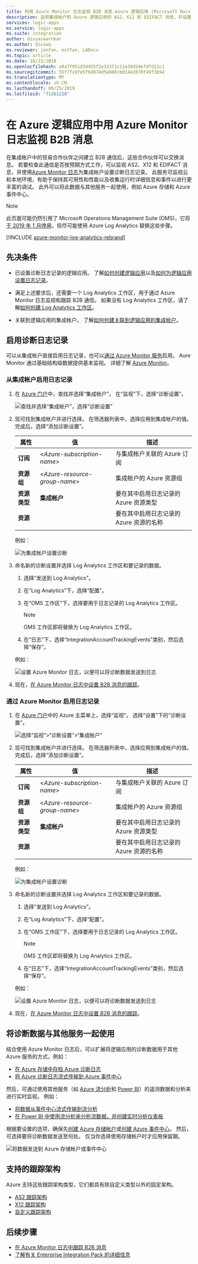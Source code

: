 ```yaml
---
title: 利用 Azure Monitor 日志监视 B2B 消息-Azure 逻辑应用 |Microsoft Docs
description: 监视集成帐户和 Azure 逻辑应用的 AS2、X12 和 EDIFACT 消息，并设置 Azure Monitor 日志的诊断日志记录
services: logic-apps
ms.service: logic-apps
ms.suite: integration
author: divyaswarnkar
ms.author: divswa
ms.reviewer: jonfan, estfan, LADocs
ms.topic: article
ms.date: 10/23/2018
ms.openlocfilehash: a4a7f951d34455f2e333f2c11e30d24efdfd22c1
ms.sourcegitcommit: 55f7fc8fe5f6d874d5e886cb014e2070f49f3b94
ms.translationtype: MT
ms.contentlocale: zh-CN
ms.lasthandoff: 09/25/2019
ms.locfileid: "71261210"
---
```

# <a name="monitor-b2b-messages-with-azure-monitor-logs-in-azure-logic-apps"></a>在 Azure 逻辑应用中用 Azure Monitor 日志监视 B2B 消息

在集成帐户中的贸易合作伙伴之间建立 B2B 通信后，这些合作伙伴可以交换消息。 若要检查此通信是否按预期方式工作，可以监视 AS2、X12 和 EDIFACT 消息，并使用[Azure Monitor 日志](../log-analytics/log-analytics-overview.md)为集成帐户设置诊断日志记录。 此服务可监视云和本地环境，有助于保持其可用性和性能以及收集运行时详细信息和事件以进行更丰富的调试。 此外可以将此数据与其他服务一起使用，例如 Azure 存储和 Azure 事件中心。

> [!NOTE]
> 此页面可能仍然引用了 Microsoft Operations Management Suite (OMS)，它将[于 2019 年 1 月停用](../azure-monitor/platform/oms-portal-transition.md)，但尽可能使用 Azure Log Analytics 替换这些步骤。 

[!INCLUDE [azure-monitor-log-analytics-rebrand](../../includes/azure-monitor-log-analytics-rebrand.md)]

## <a name="prerequisites"></a>先决条件

* 已设置诊断日志记录的逻辑应用。 了解[如何创建逻辑应用](quickstart-create-first-logic-app-workflow.md)以及[如何为逻辑应用设置日志记录](../logic-apps/logic-apps-monitor-your-logic-apps.md#azure-diagnostics)。

* 满足上述要求后，还需要一个 Log Analytics 工作区，用于通过 Azure Monitor 日志监视和跟踪 B2B 通信。 如果没有 Log Analytics 工作区，请了解[如何创建 Log Analytics 工作区](../azure-monitor/learn/quick-create-workspace.md)。

* 关联到逻辑应用的集成帐户。 了解[如何创建关联到逻辑应用的集成帐户](../logic-apps/logic-apps-enterprise-integration-create-integration-account.md)。

## <a name="turn-on-diagnostics-logging"></a>启用诊断日志记录

可以从集成帐户直接启用日志记录，也可以[通过 Azure Monitor 服务](#azure-monitor-service)启用。 Aure Monitor 通过基础结构级数据提供基本监视。 详细了解 [Azure Monitor](../azure-monitor/overview.md)。

### <a name="turn-on-logging-from-integration-account"></a>从集成帐户启用日志记录

1. 在 [Azure 门户](https://portal.azure.com)中，查找并选择“集成帐户”。 在“监视”下，选择“诊断设置”。

   ![查找并选择“集成帐户”，选择“诊断设置”](media/logic-apps-monitor-b2b-message/find-integration-account.png)

1. 现可找到集成帐户并进行选择。 在筛选器列表中，选择应用到集成帐户的值。
完成后，选择“添加诊断设置”。

   | 属性 | 值 | 描述 | 
   |----------|-------|-------------|
   | **订阅** | <*Azure-subscription-name*> | 与集成帐户关联的 Azure 订阅 | 
   | **资源组** | <*Azure-resource-group-name*> | 集成帐户的 Azure 资源组 | 
   | **资源类型** | **集成帐户** | 要在其中启用日志记录的 Azure 资源类型 | 
   | **资源** | <integration-account-name> | 要在其中启用日志记录的 Azure 资源的名称 | 
   ||||  

   例如：

   ![为集成帐户设置诊断](media/logic-apps-monitor-b2b-message/turn-on-diagnostics-integration-account.png)

1. 命名新的诊断设置并选择 Log Analytics 工作区和要记录的数据。

   1. 选择“发送到 Log Analytics”。 

   1. 在“Log Analytics”下，选择“配置”。 

   1. 在“OMS 工作区”下，选择要用于日志记录的 Log Analytics 工作区。 

      > [!NOTE]
      > OMS 工作区即将替换为 Log Analytics 工作区。 

   1. 在“日志”下，选择“IntegrationAccountTrackingEvents”类别，然后选择“保存”。

   例如： 

   ![设置 Azure Monitor 日志，以便可以将诊断数据发送到日志](media/logic-apps-monitor-b2b-message/send-diagnostics-data-log-analytics-workspace.png)

1. 现在，[在 Azure Monitor 日志中设置 B2B 消息的跟踪](../logic-apps/logic-apps-track-b2b-messages-omsportal.md)。

<a name="azure-monitor-service"></a>

### <a name="turn-on-logging-through-azure-monitor"></a>通过 Azure Monitor 启用日志记录

1. 在 [Azure 门户](https://portal.azure.com)中的 Azure 主菜单上，选择“监视”。 选择“设置”下的“诊断设置”。 

   ![选择“监视”>“诊断设置”>“集成帐户”](media/logic-apps-monitor-b2b-message/monitor-diagnostics-settings.png)

1. 现可找到集成帐户并进行选择。 在筛选器列表中，选择应用到集成帐户的值。
完成后，选择“添加诊断设置”。

   | 属性 | 值 | 描述 | 
   |----------|-------|-------------|
   | **订阅** | <*Azure-subscription-name*> | 与集成帐户关联的 Azure 订阅 | 
   | **资源组** | <*Azure-resource-group-name*> | 集成帐户的 Azure 资源组 | 
   | **资源类型** | **集成帐户** | 要在其中启用日志记录的 Azure 资源类型 | 
   | **资源** | <integration-account-name> | 要在其中启用日志记录的 Azure 资源的名称 | 
   ||||  

   例如：

   ![为集成帐户设置诊断](media/logic-apps-monitor-b2b-message/turn-on-diagnostics-integration-account.png)

1. 命名新的诊断设置并选择 Log Analytics 工作区和要记录的数据。

   1. 选择“发送到 Log Analytics”。 

   1. 在“Log Analytics”下，选择“配置”。 

   1. 在“OMS 工作区”下，选择要用于日志记录的 Log Analytics 工作区。 

      > [!NOTE]
      > OMS 工作区即将替换为 Log Analytics 工作区。 

   1. 在“日志”下，选择“IntegrationAccountTrackingEvents”类别，然后选择“保存”。

   例如： 

   ![设置 Azure Monitor 日志，以便可以将诊断数据发送到日志](media/logic-apps-monitor-b2b-message/send-diagnostics-data-log-analytics-workspace.png)

1. 现在，[在 Azure Monitor 日志中设置 B2B 消息的跟踪](../logic-apps/logic-apps-track-b2b-messages-omsportal.md)。

## <a name="use-diagnostic-data-with-other-services"></a>将诊断数据与其他服务一起使用

结合使用 Azure Monitor 日志后，可以扩展将逻辑应用的诊断数据用于其他 Azure 服务的方式，例如： 

* [在 Azure 存储中存档 Azure 诊断日志](../azure-monitor/platform/archive-diagnostic-logs.md)
* [将 Azure 诊断日志流式传输到 Azure 事件中心](../azure-monitor/platform/resource-logs-stream-event-hubs.md) 

然后，可通过使用其他服务（如 [Azure 流分析](../stream-analytics/stream-analytics-introduction.md)和 [Power BI](../azure-monitor/platform/powerbi.md)）的遥测数据和分析来进行实时监视。 例如：

* [将数据从事件中心流式传输到流分析](../stream-analytics/stream-analytics-define-inputs.md)
* [在 Power BI 中使用流分析来分析流数据，并创建实时分析仪表板](../stream-analytics/stream-analytics-power-bi-dashboard.md)

根据要设置的选项，确保先[创建 Azure 存储帐户](../storage/common/storage-create-storage-account.md)或[创建 Azure 事件中心](../event-hubs/event-hubs-create.md)。 然后，可选择要将诊断数据发送至何处。
仅当你选择使用存储帐户时才应用保留期。

![将数据发送到 Azure 存储帐户或事件中心](./media/logic-apps-monitor-b2b-message/diagnostics-storage-event-hub-log-analytics.png)

## <a name="supported-tracking-schemas"></a>支持的跟踪架构

Azure 支持这些跟踪架构类型，它们都具有除自定义类型以外的固定架构。

* [AS2 跟踪架构](../logic-apps/logic-apps-track-integration-account-as2-tracking-schemas.md)
* [X12 跟踪架构](../logic-apps/logic-apps-track-integration-account-x12-tracking-schema.md)
* [自定义跟踪架构](../logic-apps/logic-apps-track-integration-account-custom-tracking-schema.md)

## <a name="next-steps"></a>后续步骤

* [在 Azure Monitor 日志中跟踪 B2B 消息](../logic-apps/logic-apps-track-b2b-messages-omsportal.md "在 Azure Monitor 日志中跟踪 B2B 消息")
* [了解有关 Enterprise Integration Pack 的详细信息](../logic-apps/logic-apps-enterprise-integration-overview.md "了解 Enterprise Integration Pack")

